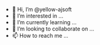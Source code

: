 - 👋 Hi, I’m @yellow-ajsoft
- 👀 I’m interested in ...
- 🌱 I’m currently learning ...
- 💞️ I’m looking to collaborate on ...
- 📫 How to reach me ...

<!---
yellow-ajsoft/yellow-ajsoft is a ✨ special ✨ repository because its `README.md` (this file) appears on your GitHub profile.
You can click the Preview link to take a look at your changes.
--->
